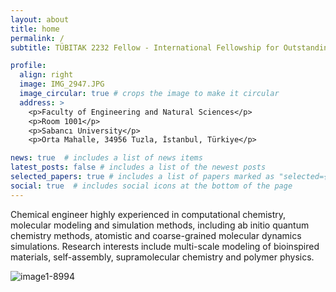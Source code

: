 ```yaml
---
layout: about
title: home
permalink: /
subtitle: TÜBITAK 2232 Fellow - International Fellowship for Outstanding Researchers @ <a href='https://www.sabanciuniv.edu/'>Sabancı University</a>. 

profile:
  align: right
  image: IMG_2947.JPG
  image_circular: true # crops the image to make it circular
  address: >
    <p>Faculty of Engineering and Natural Sciences</p>
    <p>Room 1001</p>
    <p>Sabancı University</p>
    <p>Orta Mahalle, 34956 Tuzla, İstanbul, Türkiye</p>

news: true  # includes a list of news items
latest_posts: false # includes a list of the newest posts
selected_papers: true # includes a list of papers marked as "selected={true}"
social: true  # includes social icons at the bottom of the page
---
```


Chemical engineer highly experienced in computational chemistry, molecular modeling and simulation methods, including ab initio quantum chemistry methods, atomistic and coarse-grained molecular dynamics simulations. Research interests include multi-scale modeling of bioinspired materials, self-assembly, supramolecular chemistry and polymer physics.

![image1-8994](https://github.com/aysenuriscen/aysenuriscen.github.io/assets/44734742/c3516078-a9ec-4cd6-99bc-17c35c8fc027)
